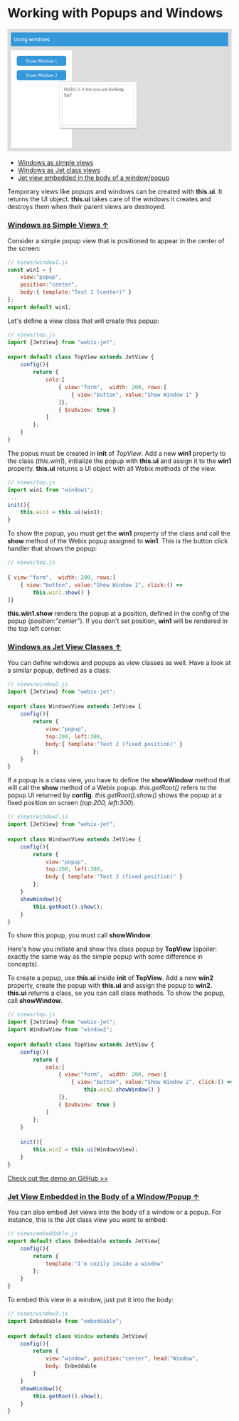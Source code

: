 # Working with Popups and Windows

![](../images/window.png)

- [<span id="contents">Windows as simple views</span>](#simple)
- [Windows as Jet class views](#class)
- [Jet view embedded in the body of a window/popup](#body)

Temporary views like popups and windows can be created with **this.ui**. It returns the UI object. **this.ui** takes care of the windows it creates and destroys them when their parent views are destroyed.

### [<span id="simple">Windows as Simple Views &uarr;</span>](#contents)

Consider a simple popup view that is positioned to appear in the center of the screen:

```js
// views/window1.js
const win1 = {
	view:"popup",
	position:"center",
	body:{ template:"Text 1 (center)" }
};
export default win1;
```

Let's define a view class that will create this popup:

```js
// views/top.js
import {JetView} from "webix-jet";

export default class TopView extends JetView {
	config(){
		return {
			cols:[
                { view:"form",  width: 200, rows:[
                    { view:"button", value:"Show Window 1" }
                ]},
                { $subview: true }
            ]
        };
	}
}
```

The popus must be created in **init** of *TopView*. Add a new **win1** property to the class (*this.win1*), initialize the popup with **this.ui** and assign it to the **win1** property. **this.ui** returns a UI object with all Webix methods of the view. 

```js
// views/top.js
import win1 from "window1";
...
init(){
    this.win1 = this.ui(win1);
}
```

To show the popup, you must get the **win1** property of the class and call the **show** method of the Webix popup assigned to **win1**. This is the button click handler that shows the popup:

```js
// views/top.js

{ view:"form",  width: 200, rows:[
    { view:"button", value:"Show Window 1", click:() =>
        this.win1.show() }
]}
```

**this.win1.show** renders the popup at a position, defined in the config of the popup (*position:"center"*). If you don't set position, **win1** will be rendered in the top left corner.

### [<span id="class">Windows as Jet View Classes &uarr;</span>](#contents)

You can define windows and popups as view classes as well. Have a look at a similar popup, defined as a class:

```js
// views/window2.js
import {JetView} from "webix-jet";

export class WindowsView extends JetView {
	config(){
		return {
			view:"popup",
			top:200, left:300,
			body:{ template:"Text 2 (fixed position)" }
		};
	}
}
```

If a popup is a class view, you have to define the **showWindow** method that will call the **show** method of a Webix popup. *this.getRoot()* refers to the popup UI returned by **config**. *this.getRoot().show()* shows the popup at a fixed position on screen (*top:200, left:300*).

```js
// views/window2.js
import {JetView} from "webix-jet";

export class WindowsView extends JetView {
	config(){
		return {
			view:"popup",
			top:200, left:300,
			body:{ template:"Text 2 (fixed position)" }
		};
	}
	showWindow(){
		this.getRoot().show();
	}
}
```

To show this popup, you must call **showWindow**.

Here's how you initiate and show this class popup by **TopView** (spoiler: exactly the same way as the simple popup with some difference in concepts).

To create a popup, use **this.ui** inside **init** of **TopView**. Add a new **win2** property, create the popup with **this.ui** and assign the popup to **win2**. **this.ui** returns a class, so you can call class methods. To show the popup, call **showWindow**. 

```js
// views/top.js
import {JetView} from "webix-jet";
import WindowView from "window2";

export default class TopView extends JetView {
	config(){
		return {
			cols:[
                { view:"form",  width: 200, rows:[
                    { view:"button", value:"Show Window 2", click:() =>
                        this.win2.showWindow() }
                ]},
                { $subview: true }
            ]
        };
	}

	init(){
		this.win2 = this.ui(WindowsView);
	}
}
```

[Check out the demo on GitHub >>](https://github.com/webix-hub/jet-demos/blob/master/sources/windows.js)

### [<span id="body">Jet View Embedded in the Body of a Window/Popup &uarr;</span>](#contents)

You can also embed Jet views into the body of a window or a popup. For instance, this is the Jet class view you want to embed:

```js
// views/embeddable.js
export default class Embeddable extends JetView{
	config(){
		return {
			template:"I'm cozily inside a window"
		};
	}
}
```

To embed this view in a window, just put it into the body:

```js
// views/window3.js
import Embeddable from "embeddable";

export default class Window extends JetView{
	config(){
		return {
			view:"window", position:"center", head:"Window",
			body: Enbeddable
		}
	}
	showWindow(){
		this.getRoot().show();
	}
}
```